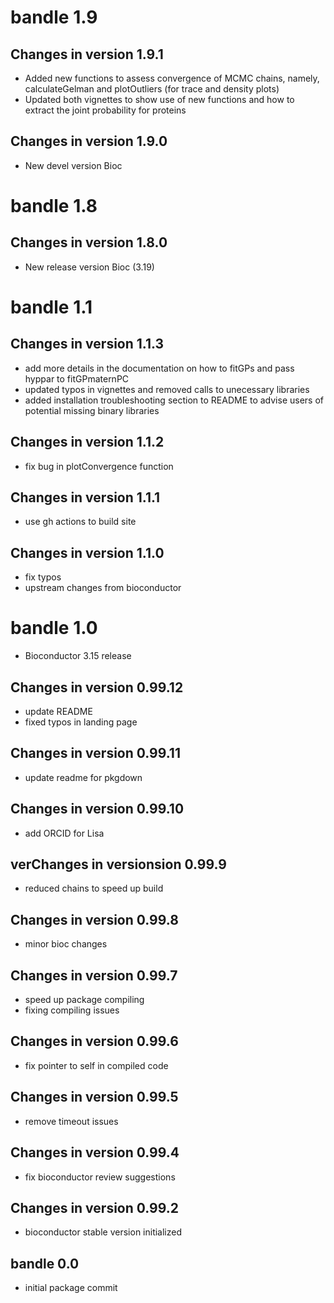 # bandle 1.9

## Changes in version 1.9.1
- Added new functions to assess convergence of MCMC chains, namely,
  calculateGelman and plotOutliers (for trace and density plots)
- Updated both vignettes to show use of new functions and how to extract
  the joint probability for proteins

## Changes in version 1.9.0
- New devel version Bioc  

# bandle 1.8

## Changes in version 1.8.0
- New release version Bioc (3.19)

# bandle 1.1

## Changes in version 1.1.3
- add more details in the documentation on how to fitGPs and pass hyppar 
  to fitGPmaternPC
- updated typos in vignettes and removed calls to unecessary libraries 
- added installation troubleshooting section to README to advise users of 
  potential missing binary libraries

## Changes in version 1.1.2
- fix bug in plotConvergence function

## Changes in version 1.1.1
- use gh actions to build site

## Changes in version 1.1.0
- fix typos
- upstream changes from bioconductor

# bandle 1.0
- Bioconductor 3.15 release

## Changes in version 0.99.12
- update README
- fixed typos in landing page

## Changes in version 0.99.11

- update readme for pkgdown
## Changes in version 0.99.10

- add ORCID for Lisa
## verChanges in versionsion 0.99.9

- reduced chains to speed up build
## Changes in version 0.99.8

- minor bioc changes 

## Changes in version 0.99.7

- speed up package compiling
- fixing compiling issues

## Changes in version 0.99.6

- fix pointer to self in compiled code

## Changes in version 0.99.5

- remove timeout issues

## Changes in version 0.99.4

- fix bioconductor review suggestions

## Changes in version 0.99.2

- bioconductor stable version initialized

## bandle 0.0

- initial package commit


